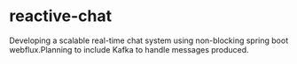 # reactive-chat
Developing a scalable real-time chat system using non-blocking spring boot webflux.Planning to include Kafka to handle messages produced.
